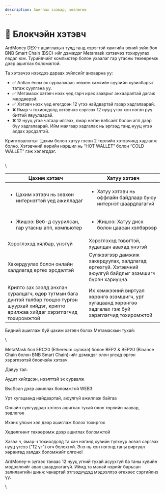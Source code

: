 ```yaml
---
description: Ашиглах заавар, зөвлөгөө
---
```


# 🦊 Блокчэйн хэтэвч

ArdMoney DEX-г ашиглахын тулд танд хэрэгтэй хамгийн эхний зүйл бол BNB Smart Chain (BSC)-ийг дэмждэг Metamask хэтэвчээ тохируулах явдал юм. Түрийвчийг компьютер болон ухаалаг гар утасны төхөөрөмж дээр ашиглах боломжтой.



Та хэтэвчээ нээхдээ дараах зүйлсийг анхаарна уу:

* ✅ Албан ёсны эх сурвалжаас зөвхөн хамгийн сүүлийн хувилбарыг татаж суулгана уу.
* ✅ Метамаск хэтэвч нээх үед гарч ирэх зааврыг анхааралтай дагаж мөрдөөрэй.
* ✅ Хэтэвч нээх үед өгөгдсөн 12 үгээ найдвартай газар хадгалаарай.
* ❌ Ямар ч тохиолдолд хэтэвчээ сэргээх 12 нууц үгээ хэн нэгэн рүү битгий явуулаарай.
* ❌ 12 нууц үгээ чатаар илгээх, ямар нэгэн вэбсайт болон апп дээр бүү хадгалаарай. Ийм маягаар хадгалах нь эргээд танд нууц үгээ алдах эрсдэлтэй.

Криптовалютыг Цахим болон хатуу гэсэн 2 төрлийн хэтэвчинд хадгалж болно. Хэтэвчний өөрийн нэршил нь “HOT WALLET” болон “COLD WALLET” гэж хэлэгддэг.  &#x20;

\
\


| Цахим хэтэвч                                                                                                                                   | Хатуу хэтэвч                                                                                           |
| ---------------------------------------------------------------------------------------------------------------------------------------------- | ------------------------------------------------------------------------------------------------------ |
| <ul><li>Цахим хэтэвч нь зөвхөн интернэттэй үед ажилладаг </li></ul>                                                                            | <ul><li>Хатуу хэтэвч нь оффлайн байдлаар буюу интернэт шаардлагагүй</li></ul>                          |
| <ul><li>Жишээ: Веб-д суурилсан, гар утасны апп, компьютер</li></ul>                                                                            | <ul><li>Жишээ: Хатуу диск болон цаасан хэлбэрээр</li></ul>                                             |
| Хэрэглэхэд хялбар, үнэгүй                                                                                                                      | Хэрэглэхэд төвөгтэй, худалдан авахад үнэтэй                                                            |
| Хакердуулах болон онлайн халдлагад өртөх эрсдэлтэй                                                                                             | Сүлжээгээр дамжиж хакердуулах, халдлагад өртөхгүй. Хэтэвчний аюулгүй байдлыг эзэмшигч бүрэн хариуцна.  |
| Крипто зах зээлд анхлан суралцагч, өдөр тутмын бага дүнтэй төлбөр тооцоо түргэн шуурхай хийдэг, крипто арилжаа хийдэг хэрэглэгчид тохиромжтой  | Их хэмжээний виртуал хөрөнгө эзэмшигч, урт хугацаанд хөрөнгөө хадгалах гэж буй хэрэглэгчид тохиромжтой |



Бидний ашиглаж буй цахим хэтэвч болох Метамаскын тухай:&#x20;

\


MetaMask бол ERC20 (Ethereum сүлжээ) болон BEP2 & BEP20 (Binance Chain болон BNB Smart Chain)-ийг дэмждэг олон улсад өргөн хэрэглээтэй блокчэйн хэтэвч.&#x20;

Давуу тал:&#x20;

Аудит хийгдсэн, нээлттэй эх сурвалж

BscScan дээр ажиллах боломжтой WEB3

Урт хугацаанд найдвартай, аюулгүй ажиллаж байгаа&#x20;

Онлайн сувгуудаар хэтэвч ашиглах тухай олон төрлийн заавар, зөвлөгөө

Ихэнх улсын хэл дээр ашиглаж болох тохиргоо

Хөдөлгөөнт төхөөрөмж дээр ашиглах боломжтой

Хэзээ ч, ямар ч тохиолдолд та хэн нэгэнд хувийн түлхүүр эсвэл сэргээх нууц үгсээ  ("12 үг") өгч болохгүй. Энэ нь хэн нэгэнд таны виртуал хөрөнгөд халдах боломжийг олгоно!

ArdMoney-н зүгээс танаас 12 нууц үгний тухай асуухгүй ба таны хувийн мэдээллийг авах шаардлагагүй. Иймд та манай нэрийг барьсан залилангийн шинж чанартай этгээдүүдэд мэдээллээ өгөхөөс сэргийлнэ үү.&#x20;

\
